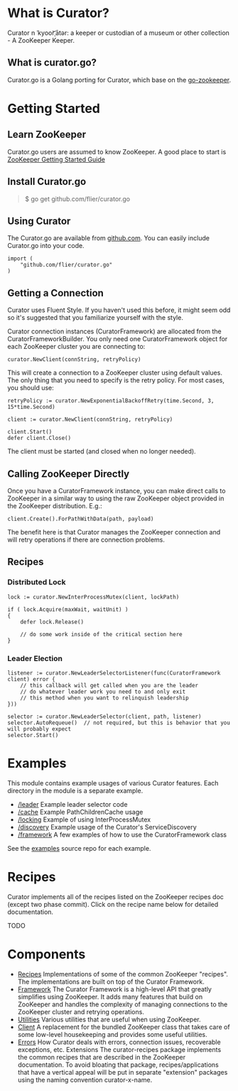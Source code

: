 # What is Curator?

Curator n ˈkyoor͝ˌātər: a keeper or custodian of a museum or other collection - A ZooKeeper Keeper.

## What is curator.go?

Curator.go is a Golang porting for Curator, which base on the [go-zookeeper](https://github.com/samuel/go-zookeeper/).

# Getting Started

## Learn ZooKeeper

Curator.go users are assumed to know ZooKeeper. A good place to start is [ZooKeeper Getting Started Guide](http://zookeeper.apache.org/doc/trunk/zookeeperStarted.html)

## Install Curator.go

> $ go get github.com/flier/curator.go

## Using Curator

The Curator.go are available from [github.com](https://github.com/flier/curator.go). You can easily include Curator.go into your code.

```
import (
	"github.com/flier/curator.go"
)
```

## Getting a Connection
Curator uses Fluent Style. If you haven't used this before, it might seem odd so it's suggested that you familiarize yourself with the style.

Curator connection instances (CuratorFramework) are allocated from the CuratorFrameworkBuilder. You only need one CuratorFramework object for each ZooKeeper cluster you are connecting to:

```
curator.NewClient(connString, retryPolicy)
```

This will create a connection to a ZooKeeper cluster using default values. The only thing that you need to specify is the retry policy. For most cases, you should use:

```
retryPolicy := curator.NewExponentialBackoffRetry(time.Second, 3, 15*time.Second)

client := curator.NewClient(connString, retryPolicy)

client.Start()
defer client.Close()	
```

The client must be started (and closed when no longer needed).

## Calling ZooKeeper Directly

Once you have a CuratorFramework instance, you can make direct calls to ZooKeeper in a similar way to using the raw ZooKeeper object provided in the ZooKeeper distribution. E.g.:

```
client.Create().ForPathWithData(path, payload)
```

The benefit here is that Curator manages the ZooKeeper connection and will retry operations if there are connection problems.

## Recipes
### Distributed Lock

```
lock := curator.NewInterProcessMutex(client, lockPath)

if ( lock.Acquire(maxWait, waitUnit) ) 
{
    defer lock.Release()

    // do some work inside of the critical section here
}
```

### Leader Election

```
listener := curator.NewLeaderSelectorListener(func(CuratorFramework client) error {
    // this callback will get called when you are the leader
    // do whatever leader work you need to and only exit
    // this method when you want to relinquish leadership
}))

selector := curator.NewLeaderSelector(client, path, listener)
selector.AutoRequeue()  // not required, but this is behavior that you will probably expect
selector.Start()
```

# Examples
This module contains example usages of various Curator features. Each directory in the module is a separate example.

- [/leader](tree/master/examples/leader) Example leader selector code 
- [/cache](tree/master/examples/cache) Example PathChildrenCache usage
- [/locking](tree/master/examples/locking) Example of using InterProcessMutex
- [/discovery](tree/master/examples/discovery) Example usage of the Curator's ServiceDiscovery
- [/framework](tree/master/examples/framework) A few examples of how to use the CuratorFramework class

See the [examples](tree/master/examples/) source repo for each example.

# Recipes

Curator implements all of the recipes listed on the ZooKeeper recipes doc (except two phase commit). Click on the recipe name below for detailed documentation.

TODO

# Components

- [Recipes](tree/master/doc/recipes.md) Implementations of some of the common ZooKeeper "recipes". The implementations are built on top of the Curator Framework.
- [Framework](tree/master/doc/framework.md) The Curator Framework is a high-level API that greatly simplifies using ZooKeeper. It adds many features that build on ZooKeeper and handles the complexity of managing connections to the ZooKeeper cluster and retrying operations.
- [Utilities](tree/master/doc/utilities.md) Various utilities that are useful when using ZooKeeper.
- [Client](tree/master/doc/client.md) A replacement for the bundled ZooKeeper class that takes care of some low-level housekeeping and provides some useful utilities.
- [Errors](tree/master/doc/errors.md) How Curator deals with errors, connection issues, recoverable exceptions, etc.
Extensions	The curator-recipes package implements the common recipes that are described in the ZooKeeper documentation. To avoid bloating that package, recipes/applications that have a vertical appeal will be put in separate "extension" packages using the naming convention curator-x-name.